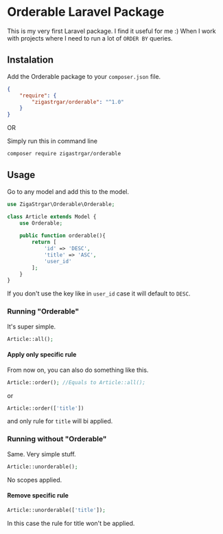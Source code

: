 # Orderable Laravel Package

This is my very first Laravel package. I find it useful for me :) When I work with projects where I need to run a lot of `ORDER BY` queries.

## Instalation

Add the Orderable package to your `composer.json` file.

```json
{
    "require": {
        "zigastrgar/orderable": "^1.0"
    }
}
```

OR

Simply run this in command line

```bash
composer require zigastrgar/orderable
```
## Usage

Go to any model and add this to the model.

```php
use ZigaStrgar\Orderable\Orderable;

class Article extends Model {
    use Orderable;
    
    public function orderable(){
        return [
            'id' => 'DESC',
            'title' => 'ASC',
            'user_id'
        ];
    }
}
```

If you don't use the key like in `user_id` case it will default to `DESC`.

### Running "Orderable"

It's super simple.

```php
Article::all();
```

#### Apply only specific rule

From now on, you can also do something like this.

```php
Article::order(); //Equals to Article::all();
```

or

```php
Article::order(['title'])
```

and only rule for `title` will bi applied.


### Running without "Orderable"

Same. Very simple stuff.
```php
Article::unorderable();
```

No scopes applied.

#### Remove specific rule

```php
Article::unorderable(['title']);
```

In this case the rule for title won't be applied.